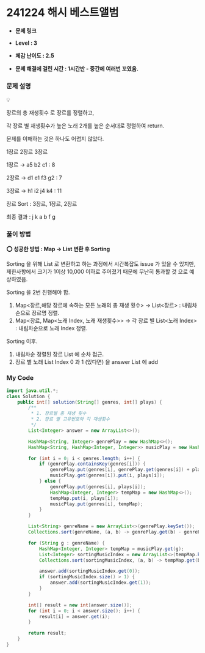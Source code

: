 # 241224 해시 베스트앨범

- **문제 링크**
    
    [](https://school.programmers.co.kr/learn/courses/30/lessons/42579)
    
- **Level : 3**
- **체감 난이도 : 2.5**
- **문제 해결에 걸린 시간 : 1시간반 - 중간에 여러번 꼬였음.**

### 문제 설명

<aside>
💡

장르의 총 재생횟수 로 장르를 정렬하고,

각 장르 별 재생횟수가 높은 노래 2개를 높은 순서대로 정렬하여 return.

문제를 이해하는 것은 하나도 어렵지 않았다.

1장르 2장르 3장르

1장르 → a5 b2 c1 : 8

2장르 → d1 e1 f3 g2 : 7

3장르 → h1 i2 j4 k4 : 11

장르 Sort : 3장르, 1장르, 2장르

최종 결과 : j k a b f g

</aside>

### 풀이 방법

<aside>

**⭕ 성공한 방법 : Map → List 변환 후 Sorting**

Sorting 을 위해 List 로 변환하고 하는 과정에서 시간복잡도 issue 가 있을 수 있지만, 제한사항에서 크기가 1이상 10,000 이하로 주어졌기 때문에 무난히 통과할 것 으로 예상하였음.

Sorting 을 2번 진행해야 함.

1. Map<장르,해당 장르에 속하는 모든 노래의 총 재생 횟수> → List<장르> : 내림차순으로 장르명 정렬.
2. Map<장르, Map<노래 Index, 노래 재생횟수>> → 각 장르 별 List<노래 Index> : 내림차순으로 노래 Index 정렬.

Sorting 이후.

1. 내림차순 정렬된 장르 List 에 순차 접근.
2. 장르 별 노래 List Index 0 과 1 (있다면) 을 answer List 에 add
</aside>

### My Code

```java
import java.util.*;
class Solution {
    public int[] solution(String[] genres, int[] plays) {
        /**
         * 1. 장르별 총 재생 횟수
         * 2. 장르 별 고유번호와 각 재생횟수
         */
        List<Integer> answer = new ArrayList<>();

        HashMap<String, Integer> genrePlay = new HashMap<>();
        HashMap<String, HashMap<Integer, Integer>> musicPlay = new HashMap<>();

        for (int i = 0; i < genres.length; i++) {
            if (genrePlay.containsKey(genres[i])) {
                genrePlay.put(genres[i], genrePlay.get(genres[i]) + plays[i]);
                musicPlay.get(genres[i]).put(i, plays[i]);
            } else {
                genrePlay.put(genres[i], plays[i]);
                HashMap<Integer, Integer> tempMap = new HashMap<>();
                tempMap.put(i, plays[i]);
                musicPlay.put(genres[i], tempMap);
            }
        }

        List<String> genreName = new ArrayList<>(genrePlay.keySet());
        Collections.sort(genreName, (a, b) -> genrePlay.get(b) - genrePlay.get(a));

        for (String g : genreName) {
            HashMap<Integer, Integer> tempMap = musicPlay.get(g);
            List<Integer> sortingMusicIndex = new ArrayList<>(tempMap.keySet());
            Collections.sort(sortingMusicIndex, (a, b) -> tempMap.get(b) - tempMap.get(a));

            answer.add(sortingMusicIndex.get(0));
            if (sortingMusicIndex.size() > 1) {
                answer.add(sortingMusicIndex.get(1));
            }
        }

        int[] result = new int[answer.size()];
        for (int i = 0; i < answer.size(); i++) {
            result[i] = answer.get(i);
        }

        return result;
    }
}
```
